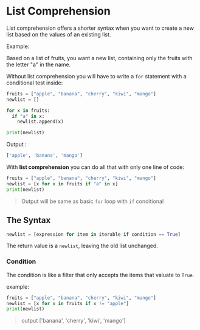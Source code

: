 # List Comprehension

List comprehension offers a shorter syntax when you want to create a new list based on the values of an existing list.

Example:

Based on a list of fruits, you want a new list, containing only the fruits with the letter "a" in the name.

Without list comprehension you will have to write a `for` statement with a conditional test inside:

```python
fruits = ["apple", "banana", "cherry", "kiwi", "mango"]
newlist = []

for x in fruits:
  if "a" in x:
    newlist.append(x)

print(newlist)
```

Output :
```python
['apple', 'banana', 'mango']
```

With **list comprehension** you can do all that with only one line of code:

```python
fruits = ["apple", "banana", "cherry", "kiwi", "mango"]
newlist = [x for x in fruits if "a" in x]
print(newlist)
```

> Output will be same as basic `for` loop with `if` conditional

## The Syntax

```python
newlist = [expression for item in iterable if condition == True]
```

The return value is a `newlist`, leaving the old list unchanged.

### Condition

The condition is like a filter that only accepts the items that valuate to `True`.

example:

```python
fruits = ["apple", "banana", "cherry", "kiwi", "mango"]
newlist = [x for x in fruits if x != "apple"]
print(newlist)
```

>output
>['banana', 'cherry', 'kiwi', 'mango']